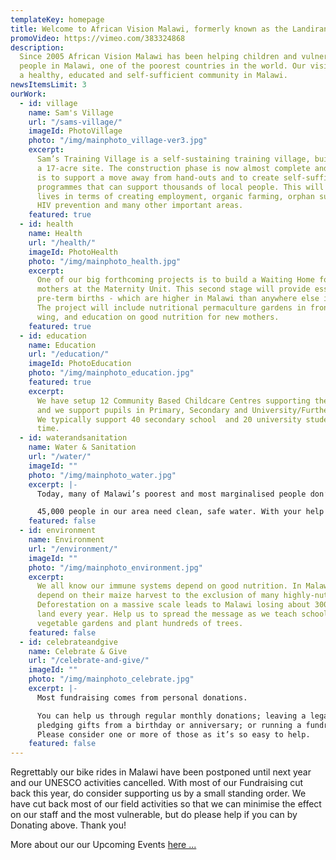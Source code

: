 ```yaml
---
templateKey: homepage
title: Welcome to African Vision Malawi, formerly known as the Landirani Trust
promoVideo: https://vimeo.com/383324868
description:
  Since 2005 African Vision Malawi has been helping children and vulnerable
  people in Malawi, one of the poorest countries in the world. Our vision is to see
  a healthy, educated and self-sufficient community in Malawi.
newsItemsLimit: 3
ourWork:
  - id: village
    name: Sam's Village
    url: "/sams-village/"
    imageId: PhotoVillage
    photo: "/img/mainphoto_village-ver3.jpg"
    excerpt:
      Sam’s Training Village is a self-sustaining training village, built on
      a 17-acre site. The construction phase is now almost complete and the objective
      is to support a move away from hand-outs and to create self-sufficient training
      programmes that can support thousands of local people. This will improve their
      lives in terms of creating employment, organic farming, orphan support, reforestation,
      HIV prevention and many other important areas.
    featured: true
  - id: health
    name: Health
    url: "/health/"
    imageId: PhotoHealth
    photo: "/img/mainphoto_health.jpg"
    excerpt:
      One of our big forthcoming projects is to build a Waiting Home for new
      mothers at the Maternity Unit. This second stage will provide essential care for
      pre-term births - which are higher in Malawi than anywhere else in the world.
      The project will include nutritional permaculture gardens in front of the new
      wing, and education on good nutrition for new mothers.
    featured: true
  - id: education
    name: Education
    url: "/education/"
    imageId: PhotoEducation
    photo: "/img/mainphoto_education.jpg"
    featured: true
    excerpt:
      We have setup 12 Community Based Childcare Centres supporting the under-5's
      and we support pupils in Primary, Secondary and University/Further Education.
      We typically support 40 secondary school  and 20 university students at any given
      time.
  - id: waterandsanitation
    name: Water & Sanitation
    url: "/water/"
    imageId: ""
    photo: "/img/mainphoto_water.jpg"
    excerpt: |-
      Today, many of Malawi’s poorest and most marginalised people don’t have clean water to drink, decent toilets or good hygiene. Without these basics, we cannot begin to help them with better education, health and self-sufficiency.

      45,000 people in our area need clean, safe water. With your help we can ensure that everyone in our area has access to clean, safe water.
    featured: false
  - id: environment
    name: Environment
    url: "/environment/"
    imageId: ""
    photo: "/img/mainphoto_environment.jpg"
    excerpt:
      We all know our immune systems depend on good nutrition. In Malawi people
      depend on their maize harvest to the exclusion of many highly-nutritious foods.
      Deforestation on a massive scale leads to Malawi losing about 300km2 of forest
      land every year. Help us to spread the message as we teach schools how to create
      vegetable gardens and plant hundreds of trees.
    featured: false
  - id: celebrateandgive
    name: Celebrate & Give
    url: "/celebrate-and-give/"
    imageId: ""
    photo: "/img/mainphoto_celebrate.jpg"
    excerpt: |-
      Most fundraising comes from personal donations.

      You can help us through regular monthly donations; leaving a legacy;
      pledging gifts from a birthday or anniversary; or running a fundraising event.
      Please consider one or more of those as it’s so easy to help.
    featured: false
---
```


Regrettably our bike rides in Malawi have been postponed until next year and our UNESCO activities cancelled. With most of our Fundraising cut back this year, do consider supporting us by a small standing order. We have cut back most of our field activities so that we can minimise the effect on our staff and the most vulnerable, but do please help if you can by Donating above. Thank you!

More about our our Upcoming Events [here ...](/events/ "View events")
